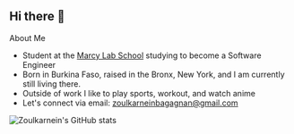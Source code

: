 ## Hi there 👋

<!-- **z-karnein/z-karnein** is a ✨ _special_ ✨ repository because its `README.md` (this file) appears on your GitHub profile. -->

About Me

- Student at the [Marcy Lab School](https://www.marcylabschool.org/) studying to become a Software Engineer
- Born in Burkina Faso, raised in the Bronx, New York, and I am currently still living there.
- Outside of work I like to play sports, workout, and watch anime
- Let's connect via email: zoulkarneinbagagnan@gmail.com



![Zoulkarnein's GitHub stats](https://github-readme-stats.vercel.app/api?username=Z-Karnein&show_icons=true&theme=tokyonight)
